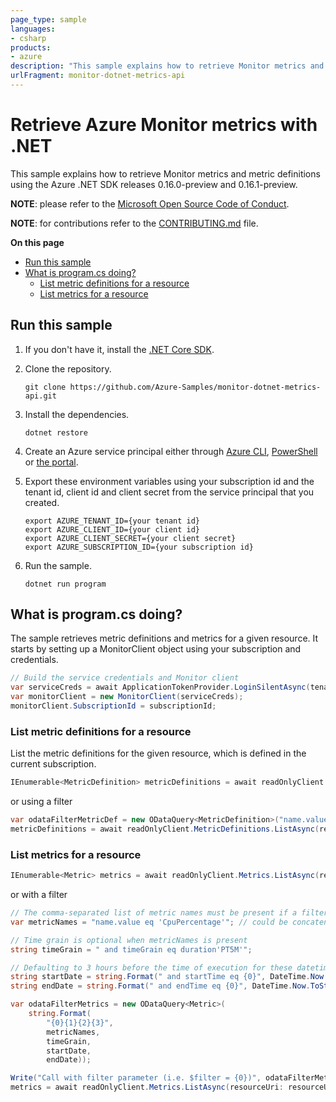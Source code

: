 ```yaml
---
page_type: sample
languages:
- csharp
products:
- azure
description: "This sample explains how to retrieve Monitor metrics and metric definitions using the Azure .NET SDK releases 0.16.0-preview and 0.16.1-preview."
urlFragment: monitor-dotnet-metrics-api
---
```


# Retrieve Azure Monitor metrics with .NET

This sample explains how to retrieve Monitor metrics and metric definitions using the Azure .NET SDK releases 0.16.0-preview and 0.16.1-preview.

**NOTE**: please refer to the [Microsoft Open Source Code of Conduct](https://opensource.microsoft.com/codeofconduct).

**NOTE**: for contributions refer to the [CONTRIBUTING.md](https://github.com/Azure-Samples/monitor-dotnet-metrics-api/blob/master/CONTRIBUTING.md) file.

**On this page**

- [Run this sample](#run)
- [What is program.cs doing?](#example)
    - [List metric definitions for a resource](#list-metricdefinitions)
    - [List metrics for a resource](#list-metrics)

<a id="run"></a>
## Run this sample

1. If you don't have it, install the [.NET Core SDK](https://www.microsoft.com/net/core).

1. Clone the repository.

    ```
    git clone https://github.com/Azure-Samples/monitor-dotnet-metrics-api.git
    ```

1. Install the dependencies.

    ```
    dotnet restore
    ```

1. Create an Azure service principal either through
    [Azure CLI](https://azure.microsoft.com/documentation/articles/resource-group-authenticate-service-principal-cli/),
    [PowerShell](https://azure.microsoft.com/documentation/articles/resource-group-authenticate-service-principal/)
    or [the portal](https://azure.microsoft.com/documentation/articles/resource-group-create-service-principal-portal/).

1. Export these environment variables using your subscription id and the tenant id, client id and client secret from the service principal that you created. 

    ```
    export AZURE_TENANT_ID={your tenant id}
    export AZURE_CLIENT_ID={your client id}
    export AZURE_CLIENT_SECRET={your client secret}
    export AZURE_SUBSCRIPTION_ID={your subscription id}
    ```

1. Run the sample.

    ```
    dotnet run program
    ```

<a id="example"></a>
## What is program.cs doing?

The sample retrieves metric definitions and metrics for a given resource.
It starts by setting up a MonitorClient object using your subscription and credentials.

```csharp
// Build the service credentials and Monitor client
var serviceCreds = await ApplicationTokenProvider.LoginSilentAsync(tenantId, clientId, secret);
var monitorClient = new MonitorClient(serviceCreds);
monitorClient.SubscriptionId = subscriptionId;
```

<a id="list-metricdefinitions"></a>
### List metric definitions for a resource

List the metric definitions for the given resource, which is defined in the current subscription.

```csharp
IEnumerable<MetricDefinition> metricDefinitions = await readOnlyClient.MetricDefinitions.ListAsync(resourceUri: resourceUri, cancellationToken: new CancellationToken());
```

or using a filter

```csharp
var odataFilterMetricDef = new ODataQuery<MetricDefinition>("name.value eq 'CpuPercentage'");
metricDefinitions = await readOnlyClient.MetricDefinitions.ListAsync(resourceUri: resourceUri, odataQuery: odataFilterMetricDef, cancellationToken: new CancellationToken());
```

<a id="list-metrics"></a>
### List metrics for a resource

```csharp
IEnumerable<Metric> metrics = await readOnlyClient.Metrics.ListAsync(resourceUri: resourceUri, cancellationToken: CancellationToken.None);
```

or with a filter

```csharp
// The comma-separated list of metric names must be present if a filter is used
var metricNames = "name.value eq 'CpuPercentage'"; // could be concatenated with " or name.value eq '<another name>'" ...

// Time grain is optional when metricNames is present
string timeGrain = " and timeGrain eq duration'PT5M'";

// Defaulting to 3 hours before the time of execution for these datetimes
string startDate = string.Format(" and startTime eq {0}", DateTime.Now.AddHours(-3).ToString("o"));
string endDate = string.Format(" and endTime eq {0}", DateTime.Now.ToString("o"));

var odataFilterMetrics = new ODataQuery<Metric>(
    string.Format(
        "{0}{1}{2}{3}",
        metricNames,
        timeGrain,
        startDate,
        endDate));

Write("Call with filter parameter (i.e. $filter = {0})", odataFilterMetrics);
metrics = await readOnlyClient.Metrics.ListAsync(resourceUri: resourceUri, odataQuery: odataFilterMetrics, cancellationToken: CancellationToken.None);
```
